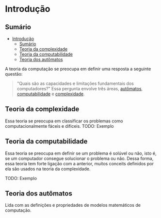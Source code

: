 # Introdução

## Sumário

- [Introdução](#introdu%C3%A7%C3%A3o)
  - [Sumário](#sum%C3%A1rio)
  - [Teoria da complexidade](#teoria-da-complexidade)
  - [Teoria da computabilidade](#teoria-da-computabilidade)
  - [Teoria dos autômatos](#teoria-dos-aut%C3%B4matos)


A teoria da computação se preocupa em definir uma resposta a seguinte questão:
> "Quais são as capacidades e limitações fundamentais dos computadores?"
Essa pergunta envolve três áreas, [autômatos](#teoria-dos-aut%C3%B4matos), [computabilidade](#teoria-da-computabilidade) e [complexidade](#teoria-da-complexidade).

## Teoria da complexidade

Essa teoria se preocupa em classificar os problemas como computacionalmente fáceis e dificeis.
TODO: Exemplo

## Teoria da computabilidade

Essa teoria se preocupa em definir se um problema é solúvel ou não, isto é, se um computador consegue solucionar o problema ou não. Dessa forma, essa teoria tem forte ligação com a anterior, muitos conceits definidos por ela são usados na teoria da complexidade.

TODO: Exemplo

## Teoria dos autômatos

Lida com as definições e propriedades de modelos matemáticos de computação.